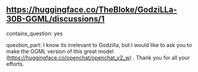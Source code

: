## https://huggingface.co/TheBloke/GodziLLa-30B-GGML/discussions/1

contains_question: yes

question_part: I know its irrelevant to Godzilla, but I would like to ask you to make the GGML version of this great model (https://huggingface.co/openchat/openchat_v2_w) .  Thank you for all your efforts.